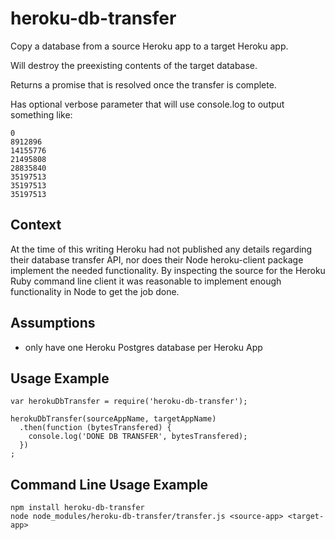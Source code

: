 # heroku-db-transfer

Copy a database from a source Heroku app to a target Heroku app.

Will destroy the preexisting contents of the target database.

Returns a promise that is resolved once the transfer is complete.

Has optional verbose parameter that will use console.log to output something like:

```
0
8912896
14155776
21495808
28835840
35197513
35197513
35197513
```

## Context

At the time of this writing Heroku had not published any details regarding
their database transfer API, nor does their Node heroku-client package
implement the needed functionality. By inspecting the source for the Heroku
Ruby command line client it was reasonable to implement enough functionality in
Node to get the job done.

## Assumptions

- only have one Heroku Postgres database per Heroku App

## Usage Example

```
var herokuDbTransfer = require('heroku-db-transfer');

herokuDbTransfer(sourceAppName, targetAppName)
  .then(function (bytesTransfered) {
    console.log('DONE DB TRANSFER', bytesTransfered);
  })
;
```
## Command Line Usage Example

```
npm install heroku-db-transfer
node node_modules/heroku-db-transfer/transfer.js <source-app> <target-app>
```
